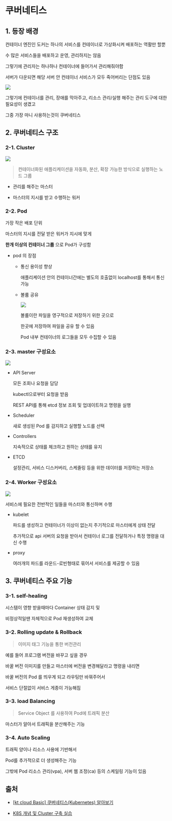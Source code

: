 # 쿠버네티스

## 1. 등장 배경

컨테이너 엔진인 도커는 하나의 서비스를 컨테이너로 가상화시켜 배포하는 역활만 할뿐

수 많은 서비스들을 배포하고 운영, 관리하지는 않음

그렇기에 관리자는 하나하나 컨테이너에 들어가서 관리해줘야함

서버가 다운되면 해당 서버 안 컨테이너 서비스가 모두 죽어버리는 단점도 있음

![](https://velog.velcdn.com/images/lcw574/post/a97b0969-2947-46b8-b8f8-e78ab1a8bdae/image.png)

그렇기에 컨테이너를 관리, 장애를 막아주고, 리소스 관리/실행 해주는 관리 도구에 대한 필요성이 생겼고

그중 가장 마니 사용하는것이 쿠버네티스

## 2. 쿠버네티스 구조

### 2-1. Cluster

![](https://velog.velcdn.com/images/lcw574/post/61f17a0c-b128-402b-96b2-82284802a9ad/image.png)

> 컨테이너화된 애플리케이션을 자동화, 분산, 확장 가능한 방식으로 실행하는 노드 그룹

- 관리를 해주는 마스터

- 마스터의 지시를 받고 수행하는 워커

### 2-2. Pod

가장 작은 배포 단위

마스터의 지시를 전달 받은 워커가 지시에 맞게

**한개 이상의 컨테이너 그룹** 으로 Pod가 구성함

- pod 의 장점

  - 통신 용이성 향상

    애플리케이션 안의 컨테이너간에는 별도의 호출없이 localhost를 통해서 통신 가능

  - 볼륨 공유

    ![](https://velog.velcdn.com/images/lcw574/post/dfcd92a7-659d-4061-8ad0-a916fa681bee/image.webp)

    볼륨이란 파일을 영구적으로 저장하기 위한 곳으로

    한곳에 저장하여 파일을 공유 할 수 있음

    Pod 내부 컨테이너의 로그들을 모두 수집할 수 있음

### 2-3. master 구성요소

![](https://velog.velcdn.com/images/lcw574/post/a8b71ab5-2fad-4771-9935-2a4db9db6345/image.png)

- API Server

  모든 조회나 요청을 담당

  kubectl으로부터 요청을 받음

  REST API를 통해 etcd 정보 조회 및 업데이트하고 명령을 실행

- Scheduler

  새로 생성된 Pod 를 감지하고 실행할 노드를 선택

- Controllers

  지속적으로 상태를 체크하고 원하는 상태를 유지

- ETCD

  설정관리, 서비스 디스커버리, 스케줄링 등을 위한 데이터를 저장하는 저장소

### 2-4. Worker 구성요소

![](https://velog.velcdn.com/images/lcw574/post/c04de826-c4e8-4550-afa3-d828eddcee4b/image.png)

서비스에 필요한 전반적인 일들을 마스터와 통신하며 수행

- kubelet

  파드를 생성하고 컨테이너가 이상이 없는지 주기적으로 마스터에게 상태 전달

  추가적으로 api 서버의 요청을 받아서 컨테이너 로그를 전달하거나 특정 명령을 대신 수행

- proxy

  여러개의 파드를 라운드-로빈형태로 묶어서 서비스를 제공할 수 있음

## 3. 쿠버네티스 주요 기능

### 3-1. self-healing

시스템이 영향 받을때마다 Container 상태 감지 및

비정상적일땐 자체적으로 Pod 재생성하여 교체

### 3-2. Rolling update & Rollback

> 이미지 태그 기능을 통한 버전관리

예를 들어 프로그램 버전을 바꾸고 싶을 경우

바꿀 버전 이미지를 만들고 마스터에 버전을 변경해달라고 명령을 내리면

바꿀 버전의 Pod 를 띄우게 되고 라우팅만 바꿔주어서

서비스 단절없이 서비스 게종이 가능해짐

### 3-3. load Balancing

> Service Object 를 사용하여 Pod에 트래픽 분산

마스터가 알아서 트래픽을 분산해주는 기능

### 3-4. Auto Scaling

트래픽 양이나 리소스 사용에 기반해서

Pod를 추가적으로 더 생성해주는 기능

그밖에 Pod 리소스 관리(vpa), 서버 웹 조정(ca) 등의 스케일링 기능이 있음

## 출처

- [[kt cloud Basic] 쿠버네티스(Kubernetes) 알아보기](https://www.youtube.com/watch?v=OhwZuDpGPWU)

- [K8S 개념 및 Cluster 구축 실습](https://blog.bespinglobal.com/post/k8s-%EA%B0%9C%EB%85%90-%EB%B0%8F-cluster-%EA%B5%AC%EC%B6%95-%EC%8B%A4%EC%8A%B5/)
